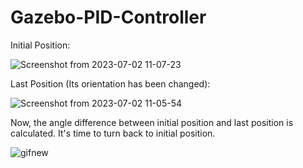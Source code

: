 # Gazebo-PID-Controller


Initial Position:

![Screenshot from 2023-07-02 11-07-23](https://github.com/hakanneris/gazebo-pid-controller/assets/93474446/afb57691-9d75-436f-9791-4b6eeebda88c)

Last Position (Its orientation has been changed):

![Screenshot from 2023-07-02 11-05-54](https://github.com/hakanneris/gazebo-pid-controller/assets/93474446/d3315978-e08d-462d-9f95-7efcc57c42f3)

Now, the angle difference between initial position and last position is calculated. It's time to turn back to initial position.

![gifnew](https://github.com/hakanneris/gazebo-pid-controller/assets/93474446/08d79efe-22a1-49e6-b2c1-95b85fe478bc)

